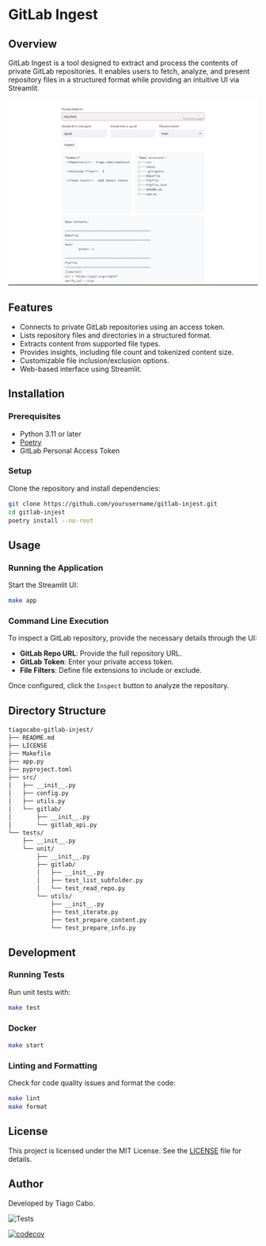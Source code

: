 # GitLab Ingest

## Overview
GitLab Ingest is a tool designed to extract and process the contents of private GitLab repositories. It enables users to fetch, analyze, and present repository files in a structured format while providing an intuitive UI via Streamlit.


![alt text](image.png)
## Features
- Connects to private GitLab repositories using an access token.
- Lists repository files and directories in a structured format.
- Extracts content from supported file types.
- Provides insights, including file count and tokenized content size.
- Customizable file inclusion/exclusion options.
- Web-based interface using Streamlit.

## Installation
### Prerequisites
- Python 3.11 or later
- [Poetry](https://python-poetry.org/docs/)
- GitLab Personal Access Token

### Setup
Clone the repository and install dependencies:
```bash
git clone https://github.com/yourusername/gitlab-injest.git
cd gitlab-injest
poetry install --no-root
```

## Usage
### Running the Application
Start the Streamlit UI:
```bash
make app
```

### Command Line Execution
To inspect a GitLab repository, provide the necessary details through the UI:
- **GitLab Repo URL**: Provide the full repository URL.
- **GitLab Token**: Enter your private access token.
- **File Filters**: Define file extensions to include or exclude.

Once configured, click the `Inspect` button to analyze the repository.

## Directory Structure
```
tiagocabo-gitlab-injest/
├── README.md
├── LICENSE
├── Makefile
├── app.py
├── pyproject.toml
├── src/
│   ├── __init__.py
│   ├── config.py
│   ├── utils.py
│   └── gitlab/
│       ├── __init__.py
│       └── gitlab_api.py
└── tests/
    ├── __init__.py
    └── unit/
        ├── __init__.py
        ├── gitlab/
        │   ├── __init__.py
        │   ├── test_list_subfolder.py
        │   └── test_read_repo.py
        └── utils/
            ├── __init__.py
            ├── test_iterate.py
            ├── test_prepare_content.py
            └── test_prepare_info.py
```

## Development
### Running Tests
Run unit tests with:
```bash
make test
```

### Docker 
```bash
make start
```

### Linting and Formatting
Check for code quality issues and format the code:
```bash
make lint
make format
```

## License
This project is licensed under the MIT License. See the [LICENSE](LICENSE) file for details.

## Author
Developed by Tiago Cabo.

![Tests](https://github.com/tiagocabo/gitlab-injest/actions/workflows/test.yml/badge.svg)

[![codecov](https://codecov.io/gh/tiagocabo/gitlab-injest/branch/main/graph/badge.svg)](https://codecov.io/gh/tiagocabo/gitlab-injest)
